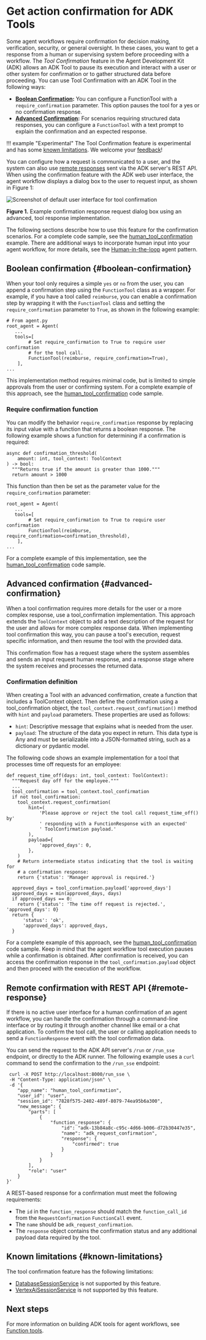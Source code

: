 # Get action confirmation for ADK Tools

Some agent workflows require confirmation for decision making, verification,
security, or general oversight. In these cases, you want to get a response from
a human or supervising system before proceeding with a workflow. The *Tool
Confirmation* feature in the Agent Development Kit (ADK) allows an ADK Tool to
pause its execution and interact with a user or other system for confirmation or
to gather structured data before proceeding. You can use Tool Confirmation with
an ADK Tool in the following ways:

-   **[Boolean Confirmation](#boolean-confirmation):** You can
    configure a FunctionTool with a `require_confirmation` parameter. This
    option pauses the tool for a yes or no confirmation response.
-   **[Advanced Confirmation](#advanced-confirmation):** For scenarios requiring
    structured data responses, you can configure a `FunctionTool` with a text
    prompt to explain the confirmation and an expected response.

!!! example "Experimental"
    The Tool Confirmation feature is experimental and has some
    [known limitations](#known-limitations).
    We welcome your
    [feedback](https://github.com/google/adk-python/issues/new?template=feature_request.md&labels=tool%20confirmation)!

You can configure how a request is communicated to a user, and the system can
also use [remote responses](#remote-response) sent via the ADK
server's REST API. When using the confirmation feature with the ADK web user
interface, the agent workflow displays a dialog box to the user to request
input, as shown in Figure 1:

![Screenshot of default user interface for tool confirmation](/adk-docs/assets/confirmation-ui.png)

**Figure 1.** Example confirmation response request dialog box using an
advanced, tool response implementation.

The following sections describe how to use this feature for the confirmation
scenarios. For a complete code sample, see the
[human_tool_confirmation](https://github.com/google/adk-python/blob/fc90ce968f114f84b14829f8117797a4c256d710/contributing/samples/human_tool_confirmation/agent.py)
example. There are additional ways to incorporate human input into your agent
workflow, for more details, see the
[Human-in-the-loop](/adk-docs/agents/multi-agents/#human-in-the-loop-pattern)
agent pattern.

## Boolean confirmation {#boolean-confirmation}

When your tool only requires a simple `yes` or `no` from the user, you can
append a confirmation step using the `FunctionTool` class as a wrapper. For
example, if you have a tool called `reimburse`, you can enable a confirmation
step by wrapping it with the `FunctionTool` class and setting the
`require_confirmation` parameter to `True`, as shown in the following example:

```
# From agent.py
root_agent = Agent(
   ...
   tools=[
        # Set require_confirmation to True to require user confirmation
        # for the tool call.
        FunctionTool(reimburse, require_confirmation=True),
    ],
...
```

This implementation method requires minimal code, but is limited to simple
approvals from the user or confirming system. For a complete example of this
approach, see the
[human_tool_confirmation](https://github.com/google/adk-python/blob/fc90ce968f114f84b14829f8117797a4c256d710/contributing/samples/human_tool_confirmation/agent.py)
code sample.

### Require confirmation function

You can modify the behavior `require_confirmation` response by replacing its
input value with a function that returns a boolean response. The following
example shows a function for determining if a confirmation is required:

```
async def confirmation_threshold(
    amount: int, tool_context: ToolContext
) -> bool:
  """Returns true if the amount is greater than 1000."""
  return amount > 1000
```

This function than then be set as the parameter value for the
`require_confirmation` parameter:

```
root_agent = Agent(
   ...
   tools=[
        # Set require_confirmation to True to require user confirmation
        FunctionTool(reimburse, require_confirmation=confirmation_threshold),
    ],
...
```

For a complete example of this implementation, see the
[human_tool_confirmation](https://github.com/google/adk-python/blob/fc90ce968f114f84b14829f8117797a4c256d710/contributing/samples/human_tool_confirmation/agent.py)
code sample.

## Advanced confirmation {#advanced-confirmation}

When a tool confirmation requires more details for the user or a more complex
response, use a tool_confirmation implementation. This approach extends the
`ToolContext` object to add a text description of the request for the user and
allows for more complex response data. When implementing tool confirmation this
way, you can pause a tool's execution, request specific information, and then
resume the tool with the provided data.

This confirmation flow has a request stage where the system assembles and sends
an input request human response, and a response stage where the system receives
and processes the returned data.

### Confirmation definition

When creating a Tool with an advanced confirmation, create a function that
includes a ToolContext object. Then define the confirmation using a
tool_confirmation object, the `tool_context.request_confirmation()` method with
`hint` and `payload` parameters. These properties are used as follows:

-   `hint`: Descriptive message that explains what is needed from the user.
-   `payload`: The structure of the data you expect in return. This data
    type is Any and must be serializable into a JSON-formatted string, such as
    a dictionary or pydantic model.

The following code shows an example implementation for a tool that processes
time off requests for an employee:

```
def request_time_off(days: int, tool_context: ToolContext):
  """Request day off for the employee."""
  ...
  tool_confirmation = tool_context.tool_confirmation
  if not tool_confirmation:
    tool_context.request_confirmation(
        hint=(
            'Please approve or reject the tool call request_time_off() by'
            ' responding with a FunctionResponse with an expected'
            ' ToolConfirmation payload.'
        ),
        payload={
            'approved_days': 0,
        },
    )
    # Return intermediate status indicating that the tool is waiting for
    # a confirmation response:
    return {'status': 'Manager approval is required.'}

  approved_days = tool_confirmation.payload['approved_days']
  approved_days = min(approved_days, days)
  if approved_days == 0:
    return {'status': 'The time off request is rejected.', 'approved_days': 0}
  return {
      'status': 'ok',
      'approved_days': approved_days,
  }
```

For a complete example of this approach, see the
[human_tool_confirmation](https://github.com/google/adk-python/blob/fc90ce968f114f84b14829f8117797a4c256d710/contributing/samples/human_tool_confirmation/agent.py)
code sample. Keep in mind that the agent workflow tool execution pauses while a
confirmation is obtained. After confirmation is received, you can access the
confirmation response in the `tool_confirmation.payload` object and then proceed
with the execution of the workflow.

## Remote confirmation with REST API {#remote-response}

If there is no active user interface for a human confirmation of an agent
workflow, you can handle the confirmation through a command-line interface or by
routing it through another channel like email or a chat application. To confirm
the tool call, the user or calling application needs to send a
`FunctionResponse` event with the tool confirmation data.

You can send the request to the ADK API server's `/run` or `/run_sse` endpoint,
or directly to the ADK runner. The following example uses a  `curl` command to
send the confirmation to the  `/run_sse` endpoint:

```
 curl -X POST http://localhost:8000/run_sse \
 -H "Content-Type: application/json" \
 -d '{
    "app_name": "human_tool_confirmation",
    "user_id": "user",
    "session_id": "7828f575-2402-489f-8079-74ea95b6a300",
    "new_message": {
        "parts": [
            {
                "function_response": {
                    "id": "adk-13b84a8c-c95c-4d66-b006-d72b30447e35",
                    "name": "adk_request_confirmation",
                    "response": {
                        "confirmed": true
                    }
                }
            }
        ],
        "role": "user"
    }
}'
```

A REST-based response for a confirmation must meet the following
requirements:

-   The `id` in the `function_response` should match the `function_call_id`
    from the `RequestConfirmation` `FunctionCall` event.
-   The `name` should be `adk_request_confirmation`.
-   The `response` object contains the confirmation status and any
    additional payload data required by the tool.

## Known limitations {#known-limitations}

The tool confirmation feature has the following limitations:

-   [DatabaseSessionService](/adk-docs/api-reference/python/google-adk.html#google.adk.sessions.DatabaseSessionService)
    is not supported by this feature.
-   [VertexAiSessionService](/adk-docs/api-reference/python/google-adk.html#google.adk.sessions.VertexAiSessionService)
    is not supported by this feature.

## Next steps

For more information on building ADK tools for agent workflows, see [Function
tools](/adk-docs/tools/function-tools/).